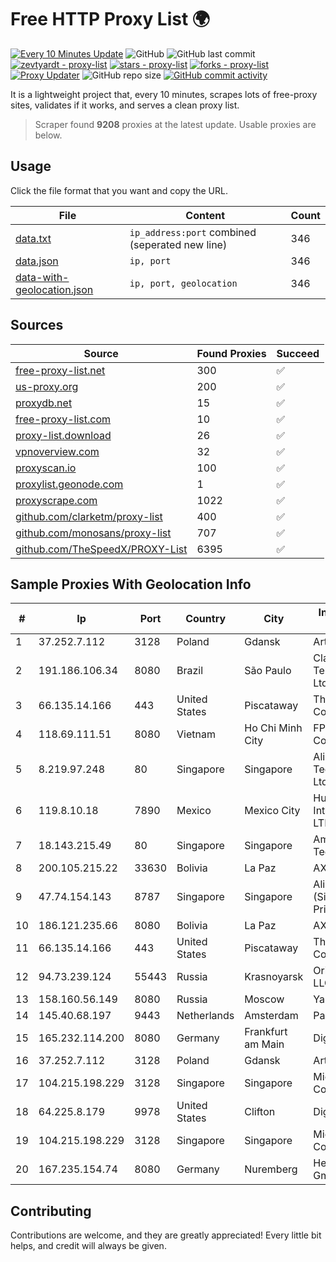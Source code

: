 
# Free HTTP Proxy List 🌍

[![Every 10 Minutes Update](https://github.com/mertguvencli/http-proxy-list/actions/workflows/main.yml/badge.svg?branch=main)](https://github.com/mertguvencli/http-proxy-list/actions/workflows/main.yml)
![GitHub](https://img.shields.io/github/license/mertguvencli/http-proxy-list)
![GitHub last commit](https://img.shields.io/github/last-commit/mertguvencli/http-proxy-list)
[![zevtyardt - proxy-list](https://img.shields.io/static/v1?label=zevtyardt&message=proxy-list&color=blue&logo=github)](https://github.com/zevtyardt/proxy-list "Go to GitHub repo")
[![stars - proxy-list](https://img.shields.io/github/stars/zevtyardt/proxy-list?style=social)](https://github.com/zevtyardt/proxy-list)
[![forks - proxy-list](https://img.shields.io/github/forks/zevtyardt/proxy-list?style=social)](https://github.com/zevtyardt/proxy-list)
[![Proxy Updater](https://github.com/zevtyardt/proxy-list/workflows/Proxy%20Updater/badge.svg)](https://github.com/zevtyardt/proxy-list/actions?query=workflow:"Proxy+Updater")
![GitHub repo size](https://img.shields.io/github/repo-size/zevtyardt/proxy-list)
[![GitHub commit activity](https://img.shields.io/github/commit-activity/m/zevtyardt/proxy-list?logo=commits)](https://github.com/zevtyardt/proxy-list/commits/main)

It is a lightweight project that, every 10 minutes, scrapes lots of free-proxy sites, validates if it works, and serves a clean proxy list.

> Scraper found **9208** proxies at the latest update. Usable proxies are below.

## Usage

Click the file format that you want and copy the URL.

|File|Content|Count|
|----|-------|-----|
|[data.txt](https://raw.githubusercontent.com/mertguvencli/http-proxy-list/main/proxy-list/data.txt)|`ip_address:port` combined (seperated new line)|346|
|[data.json](https://raw.githubusercontent.com/mertguvencli/http-proxy-list/main/proxy-list/data.json)|`ip, port`|346|
|[data-with-geolocation.json](https://raw.githubusercontent.com/mertguvencli/http-proxy-list/main/proxy-list/data-with-geolocation.json)|`ip, port, geolocation`|346|

## Sources

|Source|Found Proxies|Succeed|
|------|-------------|-------|
|[free-proxy-list.net](https://free-proxy-list.net)|300|✅|
|[us-proxy.org](https://www.us-proxy.org)|200|✅|
|[proxydb.net](http://proxydb.net)|15|✅|
|[free-proxy-list.com](https://free-proxy-list.com/?page=&port=&type%5B%5D=http&type%5B%5D=https&up_time=0&search=Search)|10|✅|
|[proxy-list.download](https://www.proxy-list.download/HTTP)|26|✅|
|[vpnoverview.com](https://vpnoverview.com/privacy/anonymous-browsing/free-proxy-servers)|32|✅|
|[proxyscan.io](https://www.proxyscan.io)|100|✅|
|[proxylist.geonode.com](https://proxylist.geonode.com/api/proxy-list?limit=300&page=1&sort_by=lastChecked&sort_type=desc&protocols=http,https)|1|✅|
|[proxyscrape.com](https://api.proxyscrape.com/v2/?request=displayproxies&protocol=http&timeout=10000&country=all&ssl=all&anonymity=all)|1022|✅|
|[github.com/clarketm/proxy-list](https://raw.githubusercontent.com/clarketm/proxy-list/master/proxy-list-raw.txt)|400|✅|
|[github.com/monosans/proxy-list](https://raw.githubusercontent.com/monosans/proxy-list/main/proxies/http.txt)|707|✅|
|[github.com/TheSpeedX/PROXY-List](https://raw.githubusercontent.com/TheSpeedX/PROXY-List/master/http.txt)|6395|✅|


## Sample Proxies With Geolocation Info

|#|Ip|Port|Country|City|Internet Service Provider|
|-|--|----|-------|----|-------------------------|
|1|37.252.7.112|3128|Poland|Gdansk|Artnet Sp. z o.o.|
|2|191.186.106.34|8080|Brazil|São Paulo|Claro NXT Telecomunicacoes Ltda|
|3|66.135.14.166|443|United States|Piscataway|The Constant Company, LLC|
|4|118.69.111.51|8080|Vietnam|Ho Chi Minh City|FPT Telecom Company|
|5|8.219.97.248|80|Singapore|Singapore|Alibaba (US) Technology Co., Ltd.|
|6|119.8.10.18|7890|Mexico|Mexico City|Huawei International Pte. LTD|
|7|18.143.215.49|80|Singapore|Singapore|Amazon Technologies Inc.|
|8|200.105.215.22|33630|Bolivia|La Paz|AXS Bolivia S. A.|
|9|47.74.154.143|8787|Singapore|Singapore|Alibaba Cloud (Singapore) Private Limited|
|10|186.121.235.66|8080|Bolivia|La Paz|AXS Bolivia S. A.|
|11|66.135.14.166|443|United States|Piscataway|The Constant Company, LLC|
|12|94.73.239.124|55443|Russia|Krasnoyarsk|Orion Telecom LLC|
|13|158.160.56.149|8080|Russia|Moscow|Yandex.Cloud LLC|
|14|145.40.68.197|9443|Netherlands|Amsterdam|Packet Host, Inc.|
|15|165.232.114.200|8080|Germany|Frankfurt am Main|DigitalOcean, LLC|
|16|37.252.7.112|3128|Poland|Gdansk|Artnet Sp. z o.o.|
|17|104.215.198.229|3128|Singapore|Singapore|Microsoft Corporation|
|18|64.225.8.179|9978|United States|Clifton|DigitalOcean, LLC|
|19|104.215.198.229|3128|Singapore|Singapore|Microsoft Corporation|
|20|167.235.154.74|8080|Germany|Nuremberg|Hetzner Online GmbH|



## Contributing

Contributions are welcome, and they are greatly appreciated! Every
little bit helps, and credit will always be given.


